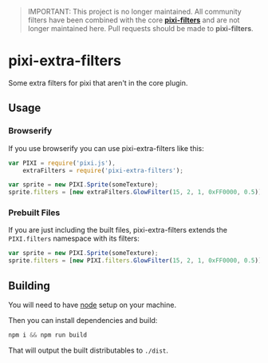 > IMPORTANT: This project is no longer maintained. All community filters have been combined with the core [**pixi-filters**](https://github.com/pixijs/pixi-filters) and are not longer maintained here. Pull requests should be made to **pixi-filters**.

# pixi-extra-filters

Some extra filters for pixi that aren't in the core plugin.

## Usage

### Browserify

If you use browserify you can use pixi-extra-filters like this:

```js
var PIXI = require('pixi.js'),
    extraFilters = require('pixi-extra-filters');

var sprite = new PIXI.Sprite(someTexture);
sprite.filters = [new extraFilters.GlowFilter(15, 2, 1, 0xFF0000, 0.5)];
```

### Prebuilt Files

If you are just including the built files, pixi-extra-filters extends the `PIXI.filters` namespace with its filters:

```js
var sprite = new PIXI.Sprite(someTexture);
sprite.filters = [new PIXI.filters.GlowFilter(15, 2, 1, 0xFF0000, 0.5)];
```

## Building

You will need to have [node][node] setup on your machine.

Then you can install dependencies and build:

```js
npm i && npm run build
```

That will output the built distributables to `./dist`.

[node]:       http://nodejs.org/
